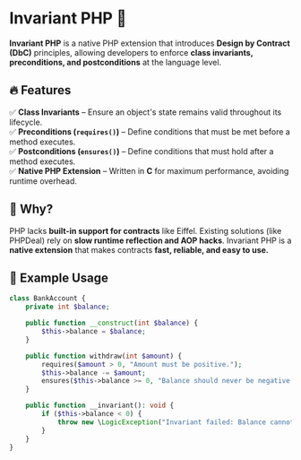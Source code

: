 # **Invariant PHP** 🚀  

**Invariant PHP** is a native PHP extension that introduces **Design by Contract (DbC)** principles, allowing developers to enforce **class invariants, preconditions, and postconditions** at the language level.  

## **🔥 Features**  
✅ **Class Invariants** – Ensure an object's state remains valid throughout its lifecycle.  
✅ **Preconditions (`requires()`)** – Define conditions that must be met before a method executes.  
✅ **Postconditions (`ensures()`)** – Define conditions that must hold after a method executes.  
✅ **Native PHP Extension** – Written in **C** for maximum performance, avoiding runtime overhead.  

## **🚀 Why?**  
PHP lacks **built-in support for contracts** like Eiffel. Existing solutions (like PHPDeal) rely on **slow runtime reflection and AOP hacks**. Invariant PHP is a **native extension** that makes contracts **fast, reliable, and easy to use.**  

## **📌 Example Usage**  
```php
class BankAccount {
    private int $balance;

    public function __construct(int $balance) {
        $this->balance = $balance;
    }

    public function withdraw(int $amount) {
        requires($amount > 0, "Amount must be positive.");
        $this->balance -= $amount;
        ensures($this->balance >= 0, "Balance should never be negative.");
    }

    public function __invariant(): void {
        if ($this->balance < 0) {
            throw new \LogicException("Invariant failed: Balance cannot be negative.");
        }
    }
}
